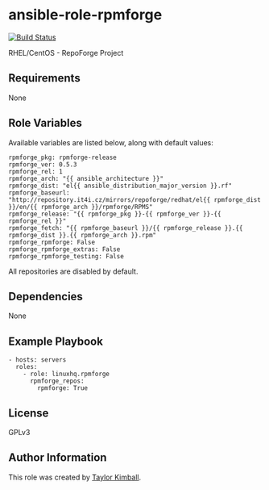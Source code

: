 # ansible-role-rpmforge

[![Build Status](https://travis-ci.org/linuxhq/ansible-role-rpmforge.svg?branch=master)](https://travis-ci.org/linuxhq/ansible-role-rpmforge)

RHEL/CentOS - RepoForge Project

## Requirements

None

## Role Variables

Available variables are listed below, along with default values:

    rpmforge_pkg: rpmforge-release
    rpmforge_ver: 0.5.3
    rpmforge_rel: 1
    rpmforge_arch: "{{ ansible_architecture }}"
    rpmforge_dist: "el{{ ansible_distribution_major_version }}.rf"
    rpmforge_baseurl: "http://repository.it4i.cz/mirrors/repoforge/redhat/el{{ rpmforge_dist }}/en/{{ rpmforge_arch }}/rpmforge/RPMS"
    rpmforge_release: "{{ rpmforge_pkg }}-{{ rpmforge_ver }}-{{ rpmforge_rel }}"
    rpmforge_fetch: "{{ rpmforge_baseurl }}/{{ rpmforge_release }}.{{ rpmforge_dist }}.{{ rpmforge_arch }}.rpm"
    rpmforge_rpmforge: False
    rpmforge_rpmforge_extras: False
    rpmforge_rpmforge_testing: False

All repositories are disabled by default.

## Dependencies

None

## Example Playbook

    - hosts: servers
      roles:
        - role: linuxhq.rpmforge
          rpmforge_repos:
            rpmforge: True

## License

GPLv3

## Author Information

This role was created by [Taylor Kimball](http://www.linuxhq.org).
